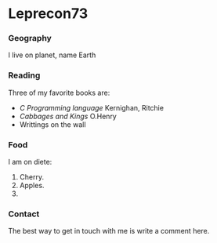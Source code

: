 # Leprecon73

### Geography

I live on planet, name Earth 

### Reading

Three of my favorite books are:

- *C Programming language* Kernighan, Ritchie
- *Cabbages and Kings* O.Henry
- Writtings on the wall

### Food

I am on diete:

1. Cherry.
2. Apples.
3. 

### Contact

The best way to get in touch with me is write a comment here.

